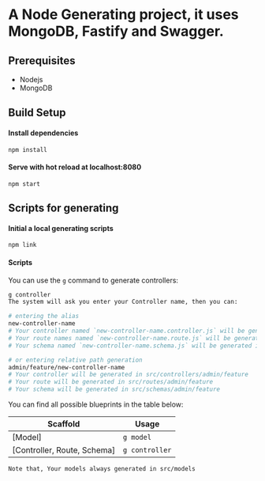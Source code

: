 # A Node Generating project, it uses MongoDB, Fastify and Swagger.

## Prerequisites
- Nodejs
- MongoDB

## Build Setup

#### Install dependencies
`npm install`

#### Serve with hot reload at localhost:8080
`npm start`

## Scripts for generating
#### Initial a local generating scripts
`npm link`

#### Scripts
You can use the `g` command to generate controllers:

```bash
g controller
The system will ask you enter your Controller name, then you can:

# entering the alias
new-controller-name
# Your controller named `new-controller-name.controller.js` will be generated in src/controllers
# Your route names named `new-controller-name.route.js` will be generated in src/routes
# Your schema named `new-controller-name.schema.js` will be generated in src/schemas

# or entering relative path generation
admin/feature/new-controller-name
# Your controller will be generated in src/controllers/admin/feature
# Your route will be generated in src/routes/admin/feature
# Your schema will be generated in src/schemas/admin/feature

```
You can find all possible blueprints in the table below:

Scaffold  | Usage
---       | ---
[Model]      | `g model`
[Controller, Route, Schema]      | `g controller`

`Note that, Your models always generated in src/models`
